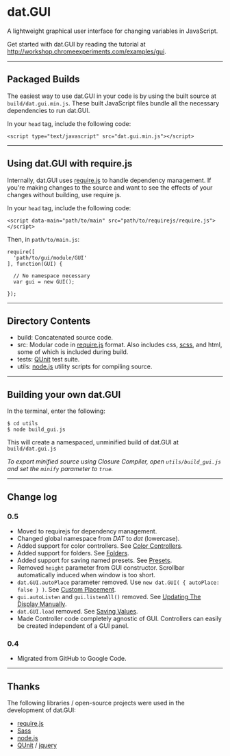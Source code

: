 # dat.GUI

A lightweight graphical user interface for changing variables in JavaScript. 

Get started with dat.GUI by reading the tutorial at http://workshop.chromeexperiments.com/examples/gui.

----

## Packaged Builds

The easiest way to use dat.GUI in your code is by using the built source at `build/dat.gui.min.js`. These built JavaScript files bundle all the necessary dependencies to run dat.GUI.

In your `head` tag, include the following code:
```
<script type="text/javascript" src="dat.gui.min.js"></script>
```

----

## Using dat.GUI with require.js

Internally, dat.GUI uses [require.js](http://requirejs.org/) to handle dependency management. If you're making changes to the source and want to see the effects of your changes without building, use require js.

In your `head` tag, include the following code:
```
<script data-main="path/to/main" src="path/to/requirejs/require.js"></script>
```

Then, in `path/to/main.js`:
```
require([
  'path/to/gui/module/GUI'
], function(GUI) {

  // No namespace necessary 
  var gui = new GUI();

});
```

----

## Directory Contents

 * build: Concatenated source code.
 * src: Modular code in [require.js](http://requirejs.org/) format. Also includes css, [scss](http://sass-lang.com/), and html, some of which is included during build.
 * tests: [QUnit](https://github.com/jquery/qunit) test suite.
 * utils: [node.js](http://nodejs.org/) utility scripts for compiling source.

----

## Building your own dat.GUI

In the terminal, enter the following:

```
$ cd utils
$ node build_gui.js
```

This will create a namespaced, unminified build of dat.GUI at `build/dat.gui.js`

_To export minified source using Closure Compiler, open `utils/build_gui.js` and set the `minify` parameter to `true`._

----

## Change log

### 0.5
 * Moved to requirejs for dependency management.
 * Changed global namespace from *DAT* to *dat* (lowercase).
 * Added support for color controllers. See [Color Controllers](http://workshop.chromeexperiments.com/examples/gui/#4--Color-Controllers).
 * Added support for folders. See [Folders](http://workshop.chromeexperiments.com/examples/gui/#3--Folders).
 * Added support for saving named presets.  See [Presets](http://workshop.chromeexperiments.com/examples/gui/examples/gui/#6--Presets).
 * Removed `height` parameter from GUI constructor. Scrollbar automatically induced when window is too short.
 * `dat.GUI.autoPlace` parameter removed. Use `new dat.GUI( { autoPlace: false } )`. See [Custom Placement](http://workshop.chromeexperiments.com/examples/gui/#9--Custom-Placement).
 * `gui.autoListen` and `gui.listenAll()` removed. See [Updating The Display Manually](http://workshop.chromeexperiments.com/examples/gui/#11--Updating-the-Display-Manually).
 * `dat.GUI.load` removed. See [Saving Values](http://workshop.chromeexperiments.com/examples/gui/#5--Saving-Values).
 * Made Controller code completely agnostic of GUI. Controllers can easily be created independent of a GUI panel.


### 0.4

 * Migrated from GitHub to Google Code.

----

## Thanks
The following libraries / open-source projects were used in the development of dat.GUI:
 * [require.js](http://requirejs.org/)
 * [Sass](http://sass-lang.com/)
 * [node.js](http://nodejs.org/)
 * [QUnit](https://github.com/jquery/qunit) / [jquery](http://jquery.com/)

